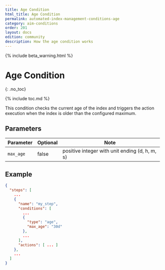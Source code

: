 ```yaml
---
title: Age Condition
html_title: Age Condition
permalink: automated-index-management-conditions-age
category: aim-conditions
order: 201
layout: docs
edition: community
description: How the age condition works
---
```

<!--- Copyright 2023 floragunn GmbH -->

{% include beta_warning.html %}

# Age Condition
{: .no_toc}

{% include toc.md %}

This condition checks the current age of the index and triggers the action execution when the index is older than the configured maximum.

## Parameters

| Parameter | Optional | Note                                           |
|-----------|----------|------------------------------------------------|
| `max_age` | false    | positive integer with unit ending (d, h, m, s) |

## Example

```json
{
  "steps": [
    ...
    {
      "name": "my_step",
      "conditions": [
        ...
        {
          "type": "age",
          "max_age": "30d"
        },
        ...
      ],
      "actions": [ ... ]
    },
    ...
  ]
}
```
